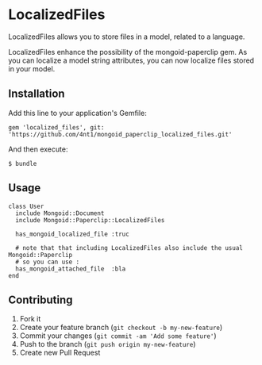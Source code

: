 # LocalizedFiles

LocalizedFiles allows you to store files in a model, related to a language.

LocalizedFiles enhance the possibility of the mongoid-paperclip gem. As you can localize a model string attributes, you can now localize files stored in your model.

## Installation

Add this line to your application's Gemfile:

    gem 'localized_files', git: 'https://github.com/4nt1/mongoid_paperclip_localized_files.git'

And then execute:

    $ bundle

## Usage

    class User
      include Mongoid::Document
      include Mongoid::Paperclip::LocalizedFiles

      has_mongoid_localized_file :truc

      # note that that including LocalizedFiles also include the usual Mongoid::Paperclip
      # so you can use :
      has_mongoid_attached_file  :bla
    end

## Contributing

1. Fork it
2. Create your feature branch (`git checkout -b my-new-feature`)
3. Commit your changes (`git commit -am 'Add some feature'`)
4. Push to the branch (`git push origin my-new-feature`)
5. Create new Pull Request
